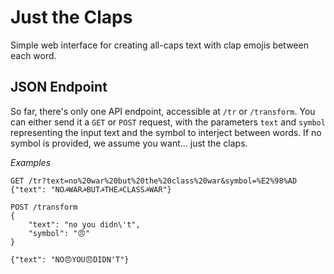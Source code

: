 Just the Claps
==============

Simple web interface for creating all-caps text with clap emojis between each word.

JSON Endpoint
-------------

So far, there's only one API endpoint, accessible at `/tr` or `/transform`. You can either send it a `GET` or `POST` request, with the parameters `text` and `symbol` representing the input text and the symbol to interject between words. If no symbol is provided, we assume you want... just the claps.

*Examples*

```
GET /tr?text=no%20war%20but%20the%20class%20war&symbol=%E2%98%AD
{"text": "NO☭WAR☭BUT☭THE☭CLASS☭WAR"}
```

```
POST /transform
{
	"text": "no you didn\'t",
	"symbol": "😠"
}

{"text": "NO😠YOU😠DIDN'T"}
```
